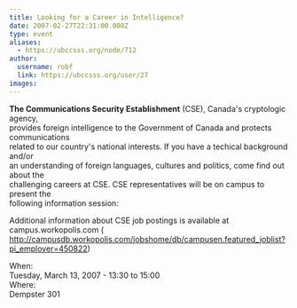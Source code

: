 ```yaml
---
title: Looking for a Career in Intelligence? 
date: 2007-02-27T22:31:00.000Z
type: event
aliases:
  - https://ubccsss.org/node/712
author:
  username: robf
  link: https://ubccsss.org/user/27
images:
---
```


<div class="field field-name-body field-type-text-with-summary field-label-hidden"><div class="field-items"><div class="field-item even"><p><b>The Communications Security Establishment</b> (CSE), Canada&apos;s cryptologic agency,<br>
provides foreign intelligence to the Government of Canada and protects communications<br>
related to our country&apos;s national interests.  If you have a techical background and/or<br>
an understanding of foreign languages, cultures and politics, come find out about the<br>
challenging careers at CSE.  CSE representatives will be on campus to present the<br>
following information session:</p>
<p>Additional information about CSE job postings is available at campus.workopolis.com ( <a href="http://campusdb.workopolis.com/jobshome/db/campusen.featured_joblist?pi_employer=450822">http://campusdb.workopolis.com/jobshome/db/campusen.featured_joblist?pi_employer=450822</a>)</p>
</div></div></div><div class="field field-name-field-dates field-type-datetime field-label-above"><div class="field-label">When:&#xA0;</div><div class="field-items"><div class="field-item even"><span class="date-display-single">Tuesday, March 13, 2007 - <span class="date-display-range"><span class="date-display-start">13:30</span> to <span class="date-display-end">15:00</span></span></span></div></div></div><div class="field field-name-field-location field-type-text field-label-above"><div class="field-label">Where:&#xA0;</div><div class="field-items"><div class="field-item even">Dempster 301</div></div></div>    <footer>
          </footer>